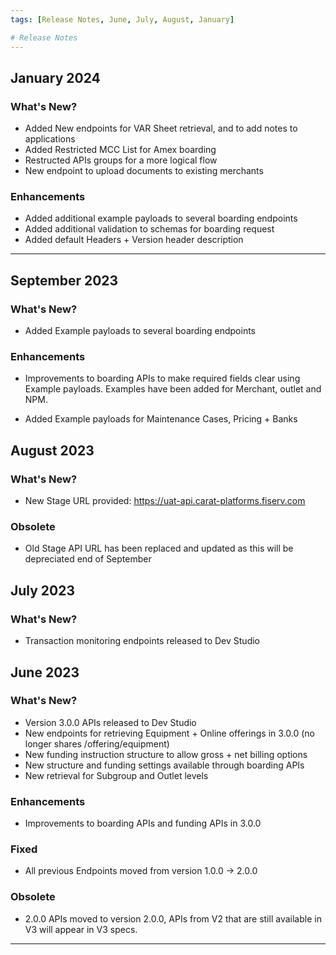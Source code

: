 ```yaml
---
tags: [Release Notes, June, July, August, January]

# Release Notes
---
```

## January 2024

### What's New?

- Added New endpoints for VAR Sheet retrieval, and to add notes to applications
- Added Restricted MCC List for Amex boarding
- Restructed APIs groups for a more logical flow
- New endpoint to upload documents to existing merchants

### Enhancements

- Added additional example payloads to several boarding endpoints
- Added additional validation to schemas for boarding request
- Added default Headers + Version header description

---

## September 2023

### What's New?

- Added Example payloads to several boarding endpoints

### Enhancements

- Improvements to boarding APIs to make required fields clear using Example payloads. Examples have been added for Merchant, outlet and NPM.

- Added Example payloads for Maintenance Cases, Pricing + Banks
  
## August 2023

### What's New?

- New Stage URL provided: https://uat-api.carat-platforms.fiserv.com
  
### Obsolete

- Old Stage API URL has been replaced and updated as this will be depreciated end of September

## July 2023

### What's New?

- Transaction monitoring endpoints released to Dev Studio

## June 2023

### What's New?

- Version 3.0.0 APIs released to Dev Studio
- New endpoints for retrieving Equipment + Online offerings in 3.0.0 (no longer shares /offering/equipment)
- New funding instruction structure to allow gross + net billing options
- New structure and funding settings available through boarding APIs
- New retrieval for Subgroup and Outlet levels

### Enhancements

- Improvements to boarding APIs and funding APIs in 3.0.0

### Fixed

- All previous Endpoints moved from version 1.0.0 -> 2.0.0

### Obsolete

- 2.0.0 APIs moved to version 2.0.0, APIs from V2 that are still available in V3 will appear in V3 specs.

---

